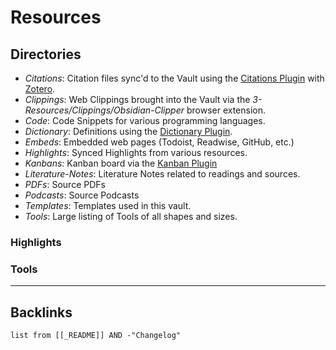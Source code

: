 # Resources

## Directories

* *Citations*: Citation files sync'd to the Vault using the [Citations Plugin](Tools/PKM%20Tools/Obsidian/Plugins/Citations%20Plugin.md) with [Zotero](Tools/PKM%20Tools/Zotero.md).
* *Clippings*: Web Clippings brought into the Vault via the *3-Resources/Clippings/Obsidian-Clipper* browser extension.
* *Code*: Code Snippets for various programming languages.
* *Dictionary*: Definitions using the [Dictionary Plugin](Tools/PKM%20Tools/Obsidian/Plugins/Dictionary%20Plugin.md).
* *Embeds*: Embedded web pages (Todoist, Readwise, GitHub, etc.)
* *Highlights*: Synced Highlights from various resources.
* *Kanbans*: Kanban board via the [Kanban Plugin](Tools/PKM%20Tools/Obsidian/Plugins/Kanban%20Plugin.md)
* *Literature-Notes*: Literature Notes related to readings and sources.
* *PDFs*: Source PDFs
* *Podcasts*: Source Podcasts
* *Templates*: Templates used in this vault.
* *Tools*: Large listing of Tools of all shapes and sizes.

### Highlights



### Tools



---

## Backlinks

````dataview
list from [[_README]] AND -"Changelog"
````
